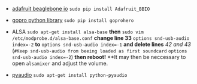 * [adafruit beaglebone io](https://github.com/adafruit/adafruit-beaglebone-io-python)
`sudo pip install Adafruit_BBIO`

* [gopro python library](http://goprohero.readthedocs.org/en/latest/)
`sudo pip install goprohero`

* ALSA
`sudo apt-get install alsa-base`
**then**
`sudo vim /etc/modprobe.d/alsa-base.conf` **change line 33** `options snd-usb-audio index=-2` **to** `options snd-usb-audio index=-1` **and delete lines** *42 and 43* (`#Keep snd-usb-audio from beeing loaded as first soundcard`
`options snd-usb-audio index=-2`)
**then reboot!**
**It may then be neccessary to open `alsamixer` and adjust the volume.

* [pyaudio](https://github.com/jleb/pyaudio)
`sudo apt-get install python-pyaudio`